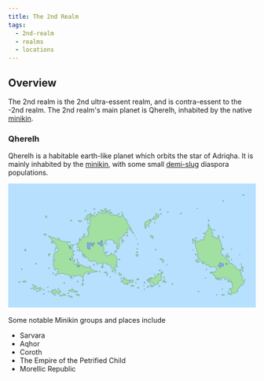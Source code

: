 ```yaml
---
title: The 2nd Realm
tags:
  - 2nd-realm
  - realms
  - locations
---
```

## Overview
The 2nd realm is the 2nd ultra-essent realm, and is contra-essent to the -2nd realm. The 2nd realm's main planet is Qherelh, inhabited by the native [minikin](fauna/minikin.md).
### Qherelh
Qherelh is a habitable earth-like planet which orbits the star of Adriqha. It is mainly inhabited by the [minikin](fauna/minikin.md), with some small [demi-slug](private/fauna/demi-slugs.md) diaspora populations.

![](images/qherelh-world-map.png)

Some notable Minikin groups and places include
- Sarvara
- Aqhor
- Coroth
- The Empire of the Petrified Child
- Morellic Republic